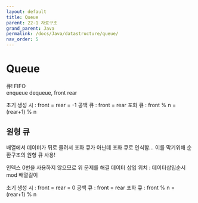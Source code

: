 ```yaml
---
layout: default
title: Queue
parent: 22-1 자료구조
grand_parent: Java
permalink: /docs/Java/datastructure/queue/
nav_order: 5
---
```


# Queue

큐! FIFO<br>
enqueue dequeue, front rear

초기 생성 시 : front = rear = -1
공백 큐 : front = rear
포화 큐 : front % n = (rear+1) % n

## 원형 큐

배열에서 데이터가 뒤로 몰려서 포화 큐가 아닌데 포화 큐로 인식함...
이를 막기위해 순환구조의 원형 큐 사용!

인덱스 0번을 사용하지 않으므로 위 문제를 해결
데이터 삽입 위치 : 데이터삽입순서 mod 배열길이

초기 생성 시 : front = rear = 0
공백 큐 : front = rear
포화 큐 : front % n = (rear+1) % n
